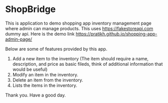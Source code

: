 # ShopBridge

This is application to demo shopping app inventory management page where admin can manage products. This uses https://fakestoreapi.com dummy api. Here is the demo link https://pratikh.github.io/shopping-app-admin-page/

Below are some of features provided by this app.

1. Add a new item to the inventory (The item should require a name, description, and price as basic fileds,
think of additional information that would be useful)
2. Modify an item in the inventory.
3. Delete an item from the inventory.
4. Lists the items in the inventory.


Thank you. Have a good day.